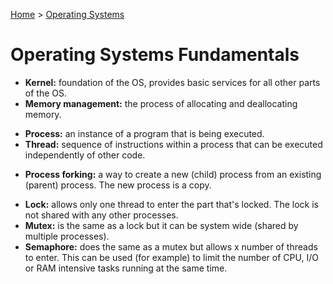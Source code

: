 [Home](../../README.md) > [Operating Systems](./README.md)

# Operating Systems Fundamentals

- **Kernel:** foundation of the OS, provides basic services for all other parts of the OS.
- **Memory management:** the process of allocating and deallocating memory.

<!--
**Resources:**
- [MIT 6.004 L15: The Memory Hierarchy](https://www.youtube.com/watch?v=vjYF_fAZI5E&list=PLrRW1w6CGAcXbMtDFj205vALOGmiRc82-&index=24)
- [MIT 6.004 L16: Cache Issues](https://www.youtube.com/watch?v=ajgC3-pyGlk&index=25&list=PLrRW1w6CGAcXbMtDFj205vALOGmiRc82-)
-->


- **Process:** an instance of a program that is being executed.
- **Thread:** sequence of instructions within a process that can be executed independently of other code.

<!--
**Resources:**
- [Quora: Whats the difference between Process and a Thread?](https://www.quora.com/What-is-the-difference-between-a-process-and-a-thread)
- [UCBerkeley (webcast): Operating Systems and System Programming](https://archive.org/details/ucberkeley-webcast-PL-XXv-cvA_iBDyz-ba4yDskqMDY6A1w_c)
-->

- **Process forking:** a way to create a new (child) process from an existing (parent) process. The new process is a copy.

<!--
**Resources:**
- [YouTube: Understanding fork() system call for new process creation](https://www.youtube.com/watch?v=PwxTbksJ2fo)
- [YouTube: fork() and exec() System Calls](https://www.youtube.com/watch?v=IFEFVXvjiHY)
- [YouTube: The fork() function in C](https://www.youtube.com/watch?v=cex9XrZCU14)
-->

- **Lock:** allows only one thread to enter the part that's locked. The lock is not shared with any other processes.
- **Mutex:** is the same as a lock but it can be system wide (shared by multiple processes).
- **Semaphore:** does the same as a mutex but allows x number of threads to enter. This can be used (for example) to limit the number of CPU, I/O or RAM intensive tasks running at the same time.

<!--
- [What is the difference between lock, mutex and semaphore?](https://stackoverflow.com/questions/2332765/what-is-the-difference-between-lock-mutex-and-semaphore)
- [What is a Semaphore](https://stackoverflow.com/questions/34519/what-is-a-semaphore/40238#40238)
- [Mutex vs Semaphore](https://www.geeksforgeeks.org/mutex-vs-semaphore/)
-->


<!--
Concurrency:
- [What is the difference between multicore and concurrent programming?](https://stackoverflow.com/questions/5372861/what-is-the-difference-between-multicore-and-concurrent-programming)
- [Concurrency in Multicore systems](https://cs.stackexchange.com/questions/140793/concurrency-in-multiple-core)
-->
